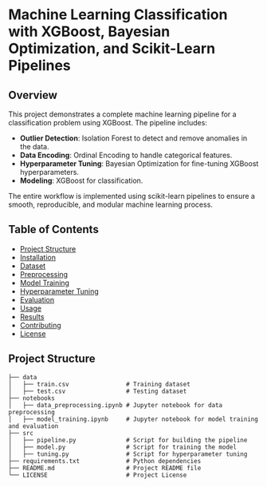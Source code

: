 # Machine Learning Classification with XGBoost, Bayesian Optimization, and Scikit-Learn Pipelines

## Overview

This project demonstrates a complete machine learning pipeline for a classification problem using XGBoost. The pipeline includes:
- **Outlier Detection**: Isolation Forest to detect and remove anomalies in the data.
- **Data Encoding**: Ordinal Encoding to handle categorical features.
- **Hyperparameter Tuning**: Bayesian Optimization for fine-tuning XGBoost hyperparameters.
- **Modeling**: XGBoost for classification.

The entire workflow is implemented using scikit-learn pipelines to ensure a smooth, reproducible, and modular machine learning process.

## Table of Contents
- [Project Structure](#project-structure)
- [Installation](#installation)
- [Dataset](#dataset)
- [Preprocessing](#preprocessing)
- [Model Training](#model-training)
- [Hyperparameter Tuning](#hyperparameter-tuning)
- [Evaluation](#evaluation)
- [Usage](#usage)
- [Results](#results)
- [Contributing](#contributing)
- [License](#license)

## Project Structure
```plaintext
├── data
│   ├── train.csv                # Training dataset
│   ├── test.csv                 # Testing dataset
├── notebooks
│   ├── data_preprocessing.ipynb # Jupyter notebook for data preprocessing
│   ├── model_training.ipynb     # Jupyter notebook for model training and evaluation
├── src
│   ├── pipeline.py              # Script for building the pipeline
│   ├── model.py                 # Script for training the model
│   ├── tuning.py                # Script for hyperparameter tuning
├── requirements.txt             # Python dependencies
├── README.md                    # Project README file
└── LICENSE                      # Project License

